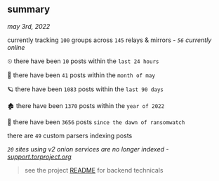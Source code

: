 
## summary
_may 3rd, 2022_

currently tracking `100` groups across `145` relays & mirrors - _`56` currently online_

⏲ there have been `10` posts within the `last 24 hours`

🦈 there have been `41` posts within the `month of may`

🪐 there have been `1083` posts within the `last 90 days`

🏚 there have been `1370` posts within the `year of 2022`

🦕 there have been `3656` posts `since the dawn of ransomwatch`

there are `49` custom parsers indexing posts

_`20` sites using v2 onion services are no longer indexed - [support.torproject.org](https://support.torproject.org/onionservices/v2-deprecation/)_

> see the project [README](https://github.com/thetanz/ransomwatch#ransomwatch--) for backend technicals
